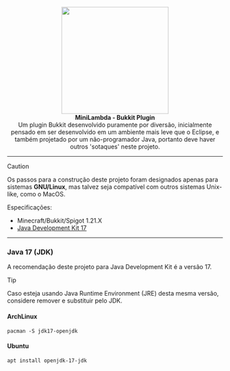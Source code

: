 <p align="center">
  <img src="https://i.postimg.cc/0j693qfY/mc-minilambda-500.png" width="250">
  <br>
  <b>MiniLambda - Bukkit Plugin</b>
  <br>
  Um plugin Bukkit desenvolvido puramente por diversão, inicialmente pensado em ser desenvolvido em um ambiente mais leve que o Eclipse, e também projetado por um não-programador Java, portanto deve haver outros 'sotaques' neste projeto.
</p>

-----
> [!CAUTION]
> Os passos para a construção deste projeto foram designados apenas para sistemas **GNU/Linux**, mas talvez seja compatível com outros sistemas Unix-like, como o MacOS.

Especificações:

* Minecraft/Bukkit/Spigot 1.21.X
* [Java Development Kit 17](https://github.com/d3cryptofc/MC-MiniLambda/new/main?readme=1#archlinux)
-----

###  Java 17 (JDK)
A recomendação deste projeto para Java Development Kit é a versão 17.

> [!TIP]
> Caso esteja usando Java Runtime Environment (JRE) desta mesma versão, considere remover e substituir pelo JDK.

#### ArchLinux
```
pacman -S jdk17-openjdk
```

#### Ubuntu
```
apt install openjdk-17-jdk
```